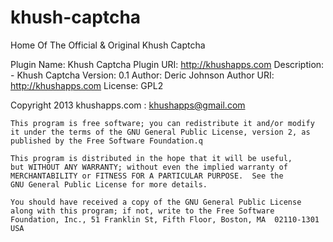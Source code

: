 khush-captcha
=============

Home Of The Official &amp; Original Khush Captcha 

Plugin Name: Khush Captcha
Plugin URI: http://khushapps.com
Description: - Khush Captcha
Version: 0.1
Author: Deric Johnson
Author URI: http://khushapps.com
License: GPL2

  Copyright 2013  khushapps.com : khushapps@gmail.com

    This program is free software; you can redistribute it and/or modify
    it under the terms of the GNU General Public License, version 2, as 
    published by the Free Software Foundation.q

    This program is distributed in the hope that it will be useful,
    but WITHOUT ANY WARRANTY; without even the implied warranty of
    MERCHANTABILITY or FITNESS FOR A PARTICULAR PURPOSE.  See the
    GNU General Public License for more details.

    You should have received a copy of the GNU General Public License
    along with this program; if not, write to the Free Software
    Foundation, Inc., 51 Franklin St, Fifth Floor, Boston, MA  02110-1301  USA
